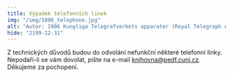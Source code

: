 ```yaml
---
title: Výpadek telefonních linek
img: "/img/1896_telephone.jpg"
alt: "Autor: 1906 Kungliga Telegrafverkets apparater (Royal Telegraph Administration apparatus) at Project Runeberg"
hide: "2199-12-31"
---
```

Z technických důvodů budou do odvolání nefunkční některé telefonní linky. Nepodaří-li se vám dovolat, pište na e-mail knihovna@pedf.cuni.cz. Děkujeme za pochopení.
